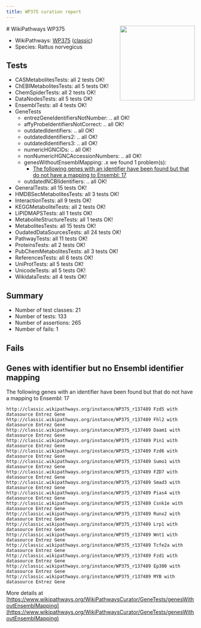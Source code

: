 ```yaml
---
title: WP375 curation report
---
```


<img style="float: right; width: 200px" src="https://upload.wikimedia.org/wikipedia/commons/thumb/8/83/Wplogo_with_text_500.png/640px-Wplogo_with_text_500.png" />
# WikiPathways WP375

* WikiPathways: [WP375](https://wikipathways.org/pathways/WP375) ([classic](https://classic.wikipathways.org/instance/WP375))
* Species: Rattus norvegicus
## Tests
* CASMetabolitesTests: all 2 tests OK!
* ChEBIMetabolitesTests: all 5 tests OK!
* ChemSpiderTests: all 2 tests OK!
* DataNodesTests: all 5 tests OK!
* EnsemblTests: all 4 tests OK!
* GeneTests
    * entrezGeneIdentifiersNotNumber: .. all OK!
    * affyProbeIdentifiersNotCorrect: .. all OK!
    * outdatedIdentifiers: .. all OK!
    * outdatedIdentifiers2: .. all OK!
    * outdatedIdentifiers3: .. all OK!
    * numericHGNCIDs: .. all OK!
    * nonNumericHGNCAccessionNumbers: .. all OK!
    * genesWithoutEnsemblMapping: .x we found 1 problem(s):
        * [The following genes with an identifier have been found but that do not have a mapping to Ensembl: 17](#c4e54314)
    * outdatedNCBIIdentifiers: .. all OK!
* GeneralTests: all 15 tests OK!
* HMDBSecMetabolitesTests: all 3 tests OK!
* InteractionTests: all 9 tests OK!
* KEGGMetaboliteTests: all 2 tests OK!
* LIPIDMAPSTests: all 1 tests OK!
* MetaboliteStructureTests: all 1 tests OK!
* MetabolitesTests: all 15 tests OK!
* OudatedDataSourcesTests: all 24 tests OK!
* PathwayTests: all 11 tests OK!
* ProteinsTests: all 2 tests OK!
* PubChemMetabolitesTests: all 3 tests OK!
* ReferencesTests: all 6 tests OK!
* UniProtTests: all 5 tests OK!
* UnicodeTests: all 5 tests OK!
* WikidataTests: all 4 tests OK!


## Summary

* Number of test classes: 21
* Number of tests: 133
* Number of assertions: 265
* Number of fails: 1

## Fails

<a name="c4e54314" />

## Genes with identifier but no Ensembl identifier mapping

The following genes with an identifier have been found but that do not have a mapping to Ensembl: 17
```
http://classic.wikipathways.org/instance/WP375_r137489 Fzd5 with datasource Entrez Gene
http://classic.wikipathways.org/instance/WP375_r137489 Fhl2 with datasource Entrez Gene
http://classic.wikipathways.org/instance/WP375_r137489 Daam1 with datasource Entrez Gene
http://classic.wikipathways.org/instance/WP375_r137489 Pin1 with datasource Entrez Gene
http://classic.wikipathways.org/instance/WP375_r137489 Fzd6 with datasource Entrez Gene
http://classic.wikipathways.org/instance/WP375_r137489 Sumo1 with datasource Entrez Gene
http://classic.wikipathways.org/instance/WP375_r137489 FZD7 with datasource Entrez Gene
http://classic.wikipathways.org/instance/WP375_r137489 Smad3 with datasource Entrez Gene
http://classic.wikipathways.org/instance/WP375_r137489 Pias4 with datasource Entrez Gene
http://classic.wikipathways.org/instance/WP375_r137489 Csnk1e with datasource Entrez Gene
http://classic.wikipathways.org/instance/WP375_r137489 Runx2 with datasource Entrez Gene
http://classic.wikipathways.org/instance/WP375_r137489 Lrp1 with datasource Entrez Gene
http://classic.wikipathways.org/instance/WP375_r137489 Wnt1 with datasource Entrez Gene
http://classic.wikipathways.org/instance/WP375_r137489 Tcfe2a with datasource Entrez Gene
http://classic.wikipathways.org/instance/WP375_r137489 Fzd1 with datasource Entrez Gene
http://classic.wikipathways.org/instance/WP375_r137489 Ep300 with datasource Entrez Gene
http://classic.wikipathways.org/instance/WP375_r137489 MYB with datasource Entrez Gene
```

More details at [https://www.wikipathways.org/WikiPathwaysCurator/GeneTests/genesWithoutEnsemblMapping](https://www.wikipathways.org/WikiPathwaysCurator/GeneTests/genesWithoutEnsemblMapping)

